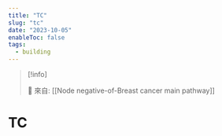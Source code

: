 ```yaml
---
title: "TC"
slug: "tc"
date: "2023-10-05"
enableToc: false
tags:
  - building
---
```


> [!info]
>
> 🌱 來自: [[Node negative-of-Breast cancer main pathway]]

# TC


